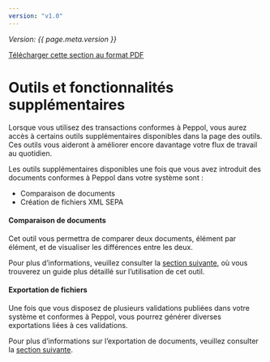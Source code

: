 ```yaml
---
version: "v1.0"
---
```


<span class="version-label">*Version: {{ page.meta.version }}*</span>

<div class="no-pdf">
  <a class="md-button print-button" href="../../pdfs/fr/Peppol-Tools_with_Peppol.pdf" target="_blank">
    Télécharger cette section au format PDF
  </a>
</div>

# Outils et fonctionnalités supplémentaires

Lorsque vous utilisez des transactions conformes à Peppol, vous aurez
accès à certains outils supplémentaires disponibles dans la page des
outils. Ces outils vous aideront à améliorer encore davantage votre flux
de travail au quotidien.

Les outils supplémentaires disponibles une fois que vous avez introduit
des documents conformes à Peppol dans votre système sont :

-   Comparaison de documents  
-   Création de fichiers XML SEPA  

#### Comparaison de documents

Cet outil vous permettra de comparer deux documents, élément par
élément, et de visualiser les différences entre les deux.

Pour plus d’informations, veuillez consulter la [section
suivante](../System%20Overview/Tools.md#document-comparison-tool), où
vous trouverez un guide plus détaillé sur l’utilisation de cet outil.

#### Exportation de fichiers

Une fois que vous disposez de plusieurs validations publiées dans votre
système et conformes à Peppol, vous pourrez générer diverses
exportations liées à ces validations.

Pour plus d’informations sur l’exportation de documents, veuillez
consulter la [section suivante](../System%20Overview/Validations.md#exporting-documents).
